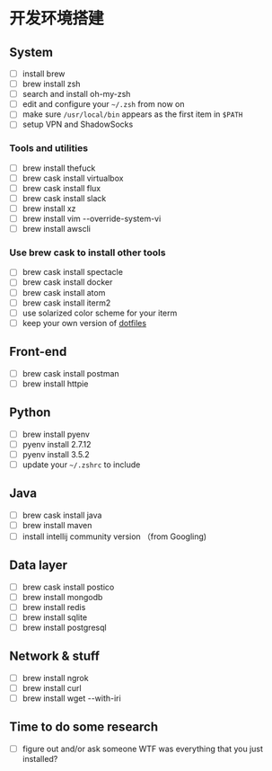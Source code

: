 # 开发环境搭建

## System

- [ ] install brew
- [ ] brew install zsh
- [ ] search and install oh-my-zsh
- [ ] edit and configure your `~/.zsh` from now on
- [ ] make sure `/usr/local/bin` appears as the first item in `$PATH`
- [ ] setup VPN and ShadowSocks

### Tools and utilities 

- [ ] brew install thefuck
- [ ] brew cask install virtualbox
- [ ] brew cask install flux
- [ ] brew cask install slack
- [ ] brew install xz
- [ ] brew install vim --override-system-vi
- [ ] brew install awscli

### Use brew cask to install other tools

- [ ] brew cask install spectacle
- [ ] brew cask install docker
- [ ] brew cask install atom
- [ ] brew cask install iterm2
- [ ] use solarized color scheme for your iterm
- [ ] keep your own version of [dotfiles](https://github.com/Jimexist/dotfiles)

## Front-end

- [ ] brew cask install postman
- [ ] brew install httpie

## Python

- [ ] brew install pyenv
- [ ] pyenv install 2.7.12
- [ ] pyenv install 3.5.2
- [ ] update your `~/.zshrc` to include 

## Java

- [ ] brew cask install java
- [ ] brew install maven
- [ ] install intellij community version （from Googling)

## Data layer

- [ ] brew cask install postico
- [ ] brew install mongodb
- [ ] brew install redis
- [ ] brew install sqlite
- [ ] brew install postgresql

## Network & stuff

- [ ] brew install ngrok
- [ ] brew install curl
- [ ] brew install wget --with-iri

## Time to do some research

- [ ] figure out and/or ask someone WTF was everything that you just installed? 
